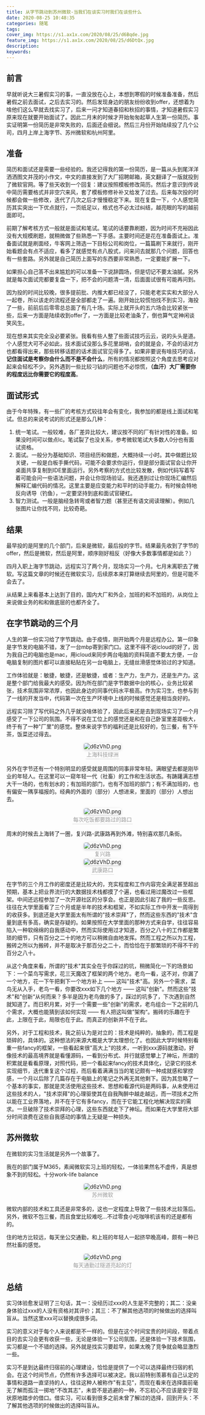 ```yaml
---
title: 从字节跳动到苏州微软-当我们在谈实习时我们在谈些什么
date: 2020-08-25 10:48:35
categories: 随笔
tags:
cover_img: https://s1.ax1x.com/2020/08/25/d6Bqde.jpg
feature_img: https://s1.ax1x.com/2020/08/25/d6DtQx.jpg
description:
keywords:
---
```


## 前言

早就听说大三暑假实习的事，一直没放在心上，本想到寒假的时候准备准备，然后暑假之前去面试，之后去实习的。然后发现身边的朋友纷纷收到offer，还想着为啥他们这么早就去找实习了，后来一问才知道春招和秋招的事情，才知道暑假实习原来现在就要开始面试了。因此二月末的时候才开始匆匆起草人生第一份简历。事实证明第一份简历是非常失败的，后面还会细说。然后三月份开始陆续投了几个公司，四月上岸上海字节、苏州微软和杭州阿里。



## 准备

简历和面试还是需要一些经验的。我还记得我的第一份简历，是一篇从头到尾洋洋洒洒图文并茂的小作文，中文的直接发到了大厂招聘邮箱，英文翻译了一版就投到了微软官网。等了些天收到一个回复：建议按照模板修改简历。然后才意识到传说中简历需要格式并非空穴来风，套了模板修修补补又给发了过去。后来每次投的时候都会做一些修改，迭代了几次之后才慢慢稳定下来。现在复盘一下，个人感觉简历其实突出一下优点就行，一页纸足以，格式也不必太过纠结，越亮眼的写的越前面即可。

前期了解考核方式一般就是面试和笔试。笔试的话要靠刷题，因为时间不充裕因此没有大规模刷题，就稍微做了些熟悉一下手感。主要时间还是花在准备面试上。准备面试就是刷面经，牛客网上筛选一下目标公司和岗位，一篇篇刷下来就行，刚开始看题会有点不适应，看多了就感觉有点八股式，问来问去就那几个问题，回答也有一些套路。另外就是自己简历上面写的东西要非常熟悉，一定要能扩展一下。

如果担心自己答不出来尴尬的可以准备一下说辞圆场，但是切记不要太油腻。另外就是每次面试完都要复盘一下，把不会的问题清一清，后面面试很有可能再问到。

因为投的时间比较晚，很多提前批、内推大都已经没了，只能老老实实和大部分人一起卷，所以该走的流程还是全部都走了一遍。刚开始比较慌怕找不到实习，海投了一些，前前后后零零总总面了有几十场。实际上就开头的五六场会比较紧张一些，后来一方面是陆续收到offer了，一方面是比较老油条了，倒也算气定神闲谈笑风生。

现在想来其实完全没必要紧张。我看有些人整了些面试技巧云云，说的头头是道。个人感觉大可不必如此，技术面试没那么多花里胡哨，会的就是会，不会的话对方也都看得出来，那些转移话题的话术面试官见得多了。如果非要说有啥技巧的话，**记住面试是考察你会什么而不是不会什么**，所有的情况都按照这个角度去思考应对起来会轻松不少。另外遇到一些比较刁钻的问题也不必惊慌，**（血汗）大厂需要你的程度远比你需要它的程度高**。



## 面试形式

由于今年特殊，有一些厂的考核方式较往年会有变化，我参加的都是线上面试和笔试。但总的来说考试的形式还是那么几种：

1. 统一笔试。一般较难，各厂差异比较大，建议按不同的厂有针对性的准备。如果没时间可以做点lc。笔试裂了也没关系，参考微软笔试大多数人0分也有面试资格。
2. 面试。一般分为基础知识、项目经历和做题，大概持续一小时。其中做题比较关键，一般是白板手撕代码，可能不会要求你运行，但是部分面试官会让你开桌面共享复制到IDE里面运行。另外考察的方式也比较发散，例如代码写着写着可能会问一些语法问题，并会让你现场验证。我还遇到过让你现场汇编然后解释汇编代码的情况。这里主要是应变能力和平时的动手能力，有时候会特地反向诱导（钓鱼），一定要坚持到底和面试官硬杠。
3. 智力测试。一般是脑经急转弯或者智力题（甚至还有语文阅读理解）。例如几张图片让你找不同，比较奇葩。



## 结果

最早投的是阿里的几个部门，后来是微软，最后投的字节。结果最先收到了字节的offer，然后是微软，然后是阿里，顺序刚好相反（好像大多数事情都是如此？）

四月入职上海字节跳动，远程实习了两个月，现场实习一个月。七月末离职去了微软。写这篇文章的时候还在微软实习，后续原本来打算继续去阿里的，但是可能不会去了。

从结果上来看基本上达到了目的，国内大厂和外企，加班的和不加班的，从岗位上来说做业务的和和做底层的也都齐全了。



## 在字节跳动的三个月

人生的第一份实习给了字节跳动。由于疫情，刚开始两个月是远程办公。第一印象是字节发的电脑不错，发了一台mbp寄到家门口。这里不得不说icloud的好了，因为我自己的电脑也是mac，用icloud来同步两台电脑的资料简直不要太方便，一台电脑复制的图片都可以直接粘贴在另一台电脑上，无缝丝滑感觉体验过的才知道。

工作体验就是：敏捷，敏捷，还是敏捷，或者：生产力，生产力，还是生产力。这是整个部门给我最大的感受。因为所在部门是字节数据中台的核心，业务比较紧张，技术氛围非常浓厚，也因此身边的同事代码水平极高。作为实习生，也参与到了一线的开发当中，代码第一次在生产环境中上线的时候感觉还是相当良好的。

远程实习除了写代码之外几乎就没啥体验了，因此后来还是去到现场实习了一个月感受了一下公司的氛围。不得不说在工位上的感觉还是和在自己卧室里差距极大，终于有了一种"厂里"的感觉。整体来说字节的福利还是比较好的，包三餐，有下午茶，饭菜还过得去。

<center> <img style="border-radius: 0.3125em; box-shadow: 0 2px 4px 0 rgba(34,36,38,.12),0 2px 10px 0 rgba(34,36,38,.08);" src="https://s1.ax1x.com/2020/08/25/d6zVhD.png" alt="d6zVhD.png"> <br> <div style="color:orange; border-bottom: 1px solid #d9d9d9; display: inline-block; color: #999; padding: 2px;">上海科技绿洲</div> </center>

另外在字节还有一个特别明显的感受就是周围的同事非常年轻。满眼望去都是刚毕业的年轻人。在这里可以一窥年轻一代（社畜）的工作和生活状态。有踌躇满志想大干一场的，也有划水的；有加班的部门，也有不加班的部门；有不满加班的，也有偏安一隅享福报的。经典的外面的（部分）人想进来，里面的（部分）人想出去。


<center> <img style="border-radius: 0.3125em; box-shadow: 0 2px 4px 0 rgba(34,36,38,.12),0 2px 10px 0 rgba(34,36,38,.08);" src="https://s1.ax1x.com/2020/08/25/dcM2xs.jpg" alt="d6zVhD.png"> <br> <div style="color:orange; border-bottom: 1px solid #d9d9d9; display: inline-block; color: #999; padding: 2px;">每次吃饭都要路过的路口</div> </center>

周末的时候去上海转了一圈，复兴路-武康路再到外滩，特别喜欢那几条街。

<center> <img style="border-radius: 0.3125em; box-shadow: 0 2px 4px 0 rgba(34,36,38,.12),0 2px 10px 0 rgba(34,36,38,.08);" src="https://s1.ax1x.com/2020/08/25/dclgun.jpg" alt="d6zVhD.png"> <br> <div style="color:orange; border-bottom: 1px solid #d9d9d9; display: inline-block; color: #999; padding: 2px">复兴路</div> </center>

<center> <img style="border-radius: 0.3125em; box-shadow: 0 2px 4px 0 rgba(34,36,38,.12),0 2px 10px 0 rgba(34,36,38,.08);" src="https://s1.ax1x.com/2020/08/25/dc3TmR.jpg" alt="d6zVhD.png"> <br> <div style="color:orange; border-bottom: 1px solid #d9d9d9; display: inline-block; color: #999; padding: 2px;">武康路口</div> </center>

在字节的三个月工作的密度还是比较大的，充实程度和工作内容完全满足甚至超出预期，基本上把业界流行的大数据技术栈都摸了个遍，也看过用过魔改过一些框架。中间还远程参加了一次开源社区的分享会。也正是因此引起了我的一些反思。往往在大学里面看了三个月或是半年的技术和框架，不如实际工作中开发一周得到的收获多。到底还是大学里面太有所谓的"技术崇拜"了，然而这些东西的"技术"含量到底有多高，确实是存疑的。如果按照在大学里面的那种方式来自学，往往容易陷入一种软绵绵的自我感动中，然而实际使用过才知道，百分之八十的工作都是繁琐的细节，只有百分之二十的地方可以稍微自由地发挥。然而工程之所以为工程，搬砖之所以为搬砖，并不是取决于那百分之二十，而恰恰在于那繁琐的不得不干的百分之八十。

从这个角度来看，所谓的"技术"其实全在于你踩过的坑，稍微简化一下的场景如下：一个菜鸟写需求，花三天魔改了框架的两个地方。老鸟一看，这不对，你漏了一个地方，花一下午把剩下一个地方补上 —— 这叫"技术"高。另外一个需求，菜鸟无从入手，老鸟一看，你要改xxx如下几个地方 —— 这叫"创新"。然而这些"技术"和"创新“从何而来？多半是因为老鸟做的多了，踩过的坑多了，下次遇到自然就知道了。而日积月累，对于一个需要一些"创新"的需求，老鸟组合一下之前的几个需求，大概也能猜到该如何实现 —— 有人把这叫做”架构“。搬砖的乐趣在于此，上限在于此，局限也在于此。而真正的创新并不在于此。

另外，对于工程和技术，我之前认为是对立的：技术是纯粹的，抽象的，而工程是琐碎的，具体的。这种想法的来源大概是大学太理想化了。也因此大学时候特别看重一些fancy的框架，一些看起来很"高大上"的技术，一听到xxx源码就激动，好像技术的最高境界就是看懂源码，一看到分布式、并行就感觉攀上了神坛，所谓的积累就是看看原理，对照代码，把一个看起来fancy的技术具体化，记录它的技术实现细节，迭代重复这个过程，而后看着满满当当的笔记颇有一种成就感和掌控感，一个月以后除了几篇存在于电脑上的笔记之外再无其他剩下。因为其忽略了一个基本的事实，那就是灵活使用这些技术、思想和看源代码是两码事，从未使用过这些技术的人，"技术崇拜"的心理驱使其在自我陶醉中越走越远，而一项技术之所以能在工业界落地，并不在于它有多fancy，而在于它能工程化地解决现实的需求。一旦破除了技术崇拜的心理，这些东西就走下了神坛。而如果在大学里将大部分时间浪费在这些自我感动的事情上无疑是一种损失。



## 苏州微软

在微软的实习生活就是另外一个故事了。

我在的部门属于M365，素闻微软实习上班的轻松，一体验果然名不虚传，真是想象不到的轻松。十分work-life balance
<center> <img style="border-radius: 0.3125em; box-shadow: 0 2px 4px 0 rgba(34,36,38,.12),0 2px 10px 0 rgba(34,36,38,.08);" src="https://s1.ax1x.com/2020/08/25/dcd7BF.jpg" alt="d6zVhD.png"> <br> <div style="color:orange; border-bottom: 1px solid #d9d9d9; display: inline-block; color: #999; padding: 2px;">苏州微软</div> </center>

微软内部的技术和工具还是非常多的，这也一定程度上导致了一些技术比较落后。另外，微软不包三餐，而且食堂比较难吃...不过零食小吃咖啡机该有的还是都有的。

住的地方比较远，每天坐公交通勤，和上班的年轻人一起挤早晚高峰，颇有一种已然社畜的感觉。
<center> <img style="border-radius: 0.3125em; box-shadow: 0 2px 4px 0 rgba(34,36,38,.12),0 2px 10px 0 rgba(34,36,38,.08);" src="https://s1.ax1x.com/2020/08/25/dc0QsK.jpg" alt="d6zVhD.png"> <br> <div style="color:orange; border-bottom: 1px solid #d9d9d9; display: inline-block; color: #999; padding: 2px;">每天通勤过隧道亮起的灯</div> </center>



## 总结

实习体验愈发证明了三句话，其一：没经历过xxx的人生是不完整的；其二：没亲身体验过xxx的人没有资格对其评价；其三：不了解其他选项的时候做出的选择叫盲从。当然这里xxx可以替换成很多词。

实习的意义对于每个人来说都是不一样的。但是在这个时间宝贵的时间段，带着点目的去实习会更有收获一些，无论是体验一下公司氛围，还是体验一下技术氛围，实习都是一个不错的选择。另外就是找实习要趁早，如果太晚了竞争就会略显激烈一些。

实习不是到达最终归宿前的心理建设，恰恰是提供了一个可以选择最终归宿的机会。在这个时间节点，仍然有许多选择可以被决定。我以前特别羡慕有自己认定的事情和道路一直坚持的人，往往这种人被称作"有主见"，而现在看来在选择面前毫无了解而孤注一掷地"不改其志"，未尝不是逃避的一种，不忘初心不应该是安于现状原地踏步的借口。借实习，可以看到很多之前未曾了解过的选择，回到开头：不了解其他选项的时候做出的选择叫盲从。





































